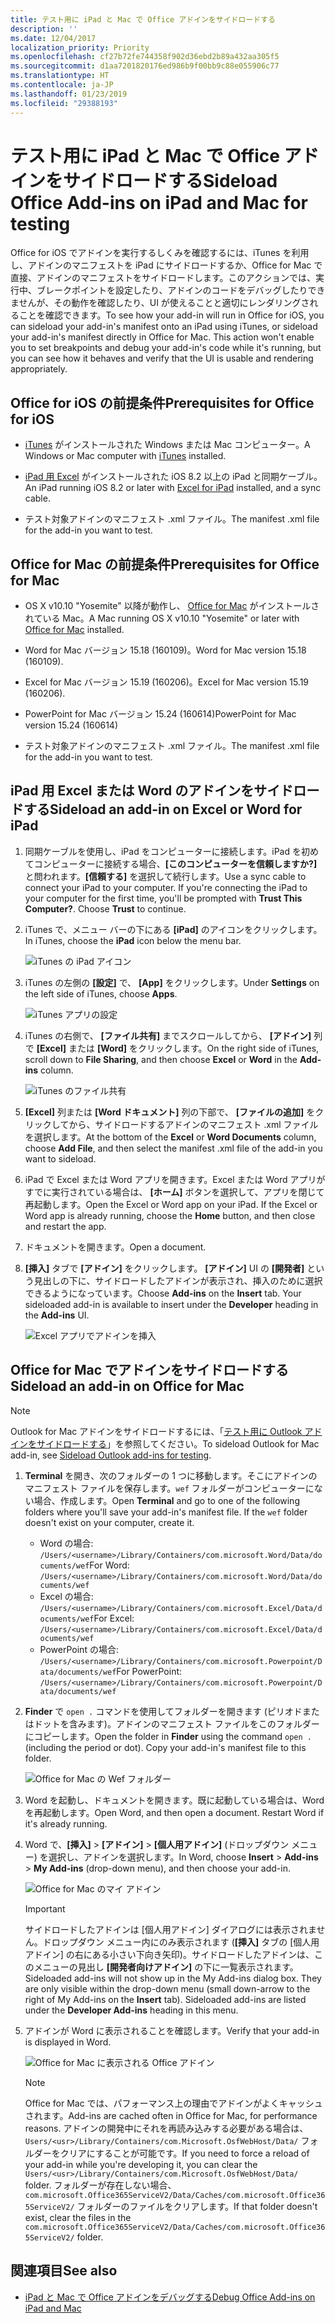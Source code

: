 ```yaml
---
title: テスト用に iPad と Mac で Office アドインをサイドロードする
description: ''
ms.date: 12/04/2017
localization_priority: Priority
ms.openlocfilehash: cf27b72fe744358f902d36ebd2b89a432aa305f5
ms.sourcegitcommit: d1aa7201820176ed986b9f00bb9c88e055906c77
ms.translationtype: HT
ms.contentlocale: ja-JP
ms.lasthandoff: 01/23/2019
ms.locfileid: "29388193"
---
```

# <a name="sideload-office-add-ins-on-ipad-and-mac-for-testing"></a><span data-ttu-id="9d317-102">テスト用に iPad と Mac で Office アドインをサイドロードする</span><span class="sxs-lookup"><span data-stu-id="9d317-102">Sideload Office Add-ins on iPad and Mac for testing</span></span>

<span data-ttu-id="9d317-p101">Office for iOS でアドインを実行するしくみを確認するには、iTunes を利用し、アドインのマニフェストを iPad にサイドロードするか、Office for Mac で直接、アドインのマニフェストをサイドロードします。このアクションでは、実行中、ブレークポイントを設定したり、アドインのコードをデバッグしたりできませんが、その動作を確認したり、UI が使えることと適切にレンダリングされることを確認できます。</span><span class="sxs-lookup"><span data-stu-id="9d317-p101">To see how your add-in will run in Office for iOS, you can sideload your add-in's manifest onto an iPad using iTunes, or sideload your add-in's manifest directly in Office for Mac. This action won't enable you to set breakpoints and debug your add-in's code while it's running, but you can see how it behaves and verify that the UI is usable and rendering appropriately.</span></span> 

## <a name="prerequisites-for-office-for-ios"></a><span data-ttu-id="9d317-105">Office for iOS の前提条件</span><span class="sxs-lookup"><span data-stu-id="9d317-105">Prerequisites for Office for iOS</span></span>

- <span data-ttu-id="9d317-106">[iTunes](https://www.apple.com/itunes/download/) がインストールされた Windows または Mac コンピューター。</span><span class="sxs-lookup"><span data-stu-id="9d317-106">A Windows or Mac computer with [iTunes](https://www.apple.com/itunes/download/) installed.</span></span>
    
- <span data-ttu-id="9d317-107">[iPad 用 Excel](https://itunes.apple.com/us/app/microsoft-excel/id586683407?mt=8) がインストールされた iOS 8.2 以上の iPad と同期ケーブル。</span><span class="sxs-lookup"><span data-stu-id="9d317-107">An iPad running iOS 8.2 or later with [Excel for iPad](https://itunes.apple.com/us/app/microsoft-excel/id586683407?mt=8) installed, and a sync cable.</span></span>
    
- <span data-ttu-id="9d317-108">テスト対象アドインのマニフェスト .xml ファイル。</span><span class="sxs-lookup"><span data-stu-id="9d317-108">The manifest .xml file for the add-in you want to test.</span></span>
    

## <a name="prerequisites-for-office-for-mac"></a><span data-ttu-id="9d317-109">Office for Mac の前提条件</span><span class="sxs-lookup"><span data-stu-id="9d317-109">Prerequisites for Office for Mac</span></span>

- <span data-ttu-id="9d317-110">OS X v10.10 "Yosemite" 以降が動作し、 [Office for Mac](https://products.office.com/buy/compare-microsoft-office-products?tab=omac) がインストールされている Mac。</span><span class="sxs-lookup"><span data-stu-id="9d317-110">A Mac running OS X v10.10 "Yosemite" or later with [Office for Mac](https://products.office.com/buy/compare-microsoft-office-products?tab=omac) installed.</span></span>
    
- <span data-ttu-id="9d317-111">Word for Mac バージョン 15.18 (160109)。</span><span class="sxs-lookup"><span data-stu-id="9d317-111">Word for Mac version 15.18 (160109).</span></span>
   
- <span data-ttu-id="9d317-112">Excel for Mac バージョン 15.19 (160206)。</span><span class="sxs-lookup"><span data-stu-id="9d317-112">Excel for Mac version 15.19 (160206).</span></span>

- <span data-ttu-id="9d317-113">PowerPoint for Mac バージョン 15.24 (160614)</span><span class="sxs-lookup"><span data-stu-id="9d317-113">PowerPoint for Mac version 15.24 (160614)</span></span>
    
- <span data-ttu-id="9d317-114">テスト対象アドインのマニフェスト .xml ファイル。</span><span class="sxs-lookup"><span data-stu-id="9d317-114">The manifest .xml file for the add-in you want to test.</span></span>
    

## <a name="sideload-an-add-in-on-excel-or-word-for-ipad"></a><span data-ttu-id="9d317-115">iPad 用 Excel または Word のアドインをサイドロードする</span><span class="sxs-lookup"><span data-stu-id="9d317-115">Sideload an add-in on Excel or Word for iPad</span></span>

1. <span data-ttu-id="9d317-p102">同期ケーブルを使用し、iPad をコンピューターに接続します。iPad を初めてコンピューターに接続する場合、**[このコンピューターを信頼しますか?]** と問われます。**[信頼する]** を選択して続行します。</span><span class="sxs-lookup"><span data-stu-id="9d317-p102">Use a sync cable to connect your iPad to your computer. If you're connecting the iPad to your computer for the first time, you'll be prompted with  **Trust This Computer?**. Choose **Trust** to continue.</span></span>

2. <span data-ttu-id="9d317-119">iTunes で、メニュー バーの下にある **[iPad]** のアイコンをクリックします。</span><span class="sxs-lookup"><span data-stu-id="9d317-119">In iTunes, choose the  **iPad** icon below the menu bar.</span></span>
    
    ![iTunes の iPad アイコン](../images/ipad.png)

3. <span data-ttu-id="9d317-121">iTunes の左側の  **[設定]** で、 **[App]** をクリックします。</span><span class="sxs-lookup"><span data-stu-id="9d317-121">Under  **Settings** on the left side of iTunes, choose **Apps**.</span></span>
    
    ![iTunes アプリの設定](../images/file-settings-apps.png)

4. <span data-ttu-id="9d317-123">iTunes の右側で、 **[ファイル共有]** までスクロールしてから、 **[アドイン]** 列で **[Excel]** または **[Word]** をクリックします。</span><span class="sxs-lookup"><span data-stu-id="9d317-123">On the right side of iTunes, scroll down to  **File Sharing**, and then choose  **Excel** or **Word** in the **Add-ins** column.</span></span>
    
    ![iTunes のファイル共有](../images/file-sharing.png)

5. <span data-ttu-id="9d317-125">**[Excel]** 列または **[Word ドキュメント]** 列の下部で、 **[ファイルの追加]** をクリックしてから、サイドロードするアドインのマニフェスト .xml ファイルを選択します。</span><span class="sxs-lookup"><span data-stu-id="9d317-125">At the bottom of the  **Excel** or **Word Documents** column, choose **Add File**, and then select the manifest .xml file of the add-in you want to sideload.</span></span> 
    
6. <span data-ttu-id="9d317-p103">iPad で Excel または Word アプリを開きます。Excel または Word アプリがすでに実行されている場合は、 **[ホーム]** ボタンを選択して、アプリを閉じて再起動します。</span><span class="sxs-lookup"><span data-stu-id="9d317-p103">Open the Excel or Word app on your iPad. If the Excel or Word app is already running, choose the  **Home** button, and then close and restart the app.</span></span>
    
7. <span data-ttu-id="9d317-128">ドキュメントを開きます。</span><span class="sxs-lookup"><span data-stu-id="9d317-128">Open a document.</span></span>
    
8. <span data-ttu-id="9d317-129">**[挿入]** タブで **[アドイン]** をクリックします。 **[アドイン]** UI の **[開発者]** という見出しの下に、サイドロードしたアドインが表示され、挿入のために選択できるようになっています。</span><span class="sxs-lookup"><span data-stu-id="9d317-129">Choose  **Add-ins** on the **Insert** tab. Your sideloaded add-in is available to insert under the **Developer** heading in the **Add-ins** UI.</span></span>
    
    ![Excel アプリでアドインを挿入](../images/excel-insert-add-in.png)


## <a name="sideload-an-add-in-on-office-for-mac"></a><span data-ttu-id="9d317-131">Office for Mac でアドインをサイドロードする</span><span class="sxs-lookup"><span data-stu-id="9d317-131">Sideload an add-in on Office for Mac</span></span>

> [!NOTE]
> <span data-ttu-id="9d317-132">Outlook for Mac アドインをサイドロードするには、「[テスト用に Outlook アドインをサイドロードする](https://docs.microsoft.com/outlook/add-ins/sideload-outlook-add-ins-for-testing)」を参照してください。</span><span class="sxs-lookup"><span data-stu-id="9d317-132">To sideload Outlook for Mac add-in, see [Sideload Outlook add-ins for testing](https://docs.microsoft.com/outlook/add-ins/sideload-outlook-add-ins-for-testing).</span></span>

1. <span data-ttu-id="9d317-p104">**Terminal** を開き、次のフォルダーの 1 つに移動します。そこにアドインのマニフェスト ファイルを保存します。`wef` フォルダーがコンピューターにない場合、作成します。</span><span class="sxs-lookup"><span data-stu-id="9d317-p104">Open  **Terminal** and go to one of the following folders where you'll save your add-in's manifest file. If the `wef` folder doesn't exist on your computer, create it.</span></span>
    
    - <span data-ttu-id="9d317-135">Word の場合: `/Users/<username>/Library/Containers/com.microsoft.Word/Data/documents/wef`</span><span class="sxs-lookup"><span data-stu-id="9d317-135">For Word:  `/Users/<username>/Library/Containers/com.microsoft.Word/Data/documents/wef`</span></span>    
    - <span data-ttu-id="9d317-136">Excel の場合: `/Users/<username>/Library/Containers/com.microsoft.Excel/Data/documents/wef`</span><span class="sxs-lookup"><span data-stu-id="9d317-136">For Excel:  `/Users/<username>/Library/Containers/com.microsoft.Excel/Data/documents/wef`</span></span>
    - <span data-ttu-id="9d317-137">PowerPoint の場合: `/Users/<username>/Library/Containers/com.microsoft.Powerpoint/Data/documents/wef`</span><span class="sxs-lookup"><span data-stu-id="9d317-137">For PowerPoint: `/Users/<username>/Library/Containers/com.microsoft.Powerpoint/Data/documents/wef`</span></span>
    
2. <span data-ttu-id="9d317-p105">**Finder** で `open .` コマンドを使用してフォルダーを開きます (ピリオドまたはドットを含みます)。アドインのマニフェスト ファイルをこのフォルダーにコピーします。</span><span class="sxs-lookup"><span data-stu-id="9d317-p105">Open the folder in  **Finder** using the command `open .` (including the period or dot). Copy your add-in's manifest file to this folder.</span></span>
    
    ![Office for Mac の Wef フォルダー](../images/all-my-files.png)

3. <span data-ttu-id="9d317-p106">Word を起動し、ドキュメントを開きます。既に起動している場合は、Word を再起動します。</span><span class="sxs-lookup"><span data-stu-id="9d317-p106">Open Word, and then open a document. Restart Word if it's already running.</span></span>
    
4. <span data-ttu-id="9d317-143">Word で、**[挿入]** > **[アドイン]** > **[個人用アドイン]** (ドロップダウン メニュー) を選択し、アドインを選択します。</span><span class="sxs-lookup"><span data-stu-id="9d317-143">In Word, choose  **Insert** > **Add-ins** > **My Add-ins** (drop-down menu), and then choose your add-in.</span></span>
    
    ![Office for Mac のマイ アドイン](../images/my-add-ins-wikipedia.png)

    > [!IMPORTANT]
    > <span data-ttu-id="9d317-p107">サイドロードしたアドインは [個人用アドイン] ダイアログには表示されません。ドロップダウン メニュー内にのみ表示されます (**[挿入]** タブの [個人用アドイン] の右にある小さい下向き矢印)。サイドロードしたアドインは、このメニューの見出し **[開発者向けアドイン]** の下に一覧表示されます。</span><span class="sxs-lookup"><span data-stu-id="9d317-p107">Sideloaded add-ins will not show up in the My Add-ins dialog box. They are only visible within the drop-down menu (small down-arrow to the right of My Add-ins on the **Insert** tab). Sideloaded add-ins are listed under the **Developer Add-ins** heading in this menu.</span></span> 
    
5. <span data-ttu-id="9d317-148">アドインが Word に表示されることを確認します。</span><span class="sxs-lookup"><span data-stu-id="9d317-148">Verify that your add-in is displayed in Word.</span></span>
    
    ![Office for Mac に表示される Office アドイン](../images/lorem-ipsum-wikipedia.png)
    
    > [!NOTE]
    > <span data-ttu-id="9d317-150">Office for Mac では、パフォーマンス上の理由でアドインがよくキャッシュされます。</span><span class="sxs-lookup"><span data-stu-id="9d317-150">Add-ins are cached often in Office for Mac, for performance reasons.</span></span> <span data-ttu-id="9d317-151">アドインの開発中にそれを再読み込みする必要がある場合は、`Users/<usr>/Library/Containers/com.Microsoft.OsfWebHost/Data/` フォルダーをクリアにすることが可能です。</span><span class="sxs-lookup"><span data-stu-id="9d317-151">If you need to force a reload of your add-in while you're developing it, you can clear the `Users/<usr>/Library/Containers/com.Microsoft.OsfWebHost/Data/` folder.</span></span> <span data-ttu-id="9d317-152">フォルダーが存在しない場合、`com.microsoft.Office365ServiceV2/Data/Caches/com.microsoft.Office365ServiceV2/` フォルダーのファイルをクリアします。</span><span class="sxs-lookup"><span data-stu-id="9d317-152">If that folder doesn't exist, clear the files in the `com.microsoft.Office365ServiceV2/Data/Caches/com.microsoft.Office365ServiceV2/` folder.</span></span>

## <a name="see-also"></a><span data-ttu-id="9d317-153">関連項目</span><span class="sxs-lookup"><span data-stu-id="9d317-153">See also</span></span>

- [<span data-ttu-id="9d317-154">iPad と Mac で Office アドインをデバッグする</span><span class="sxs-lookup"><span data-stu-id="9d317-154">Debug Office Add-ins on iPad and Mac</span></span>](debug-office-add-ins-on-ipad-and-mac.md)
    

